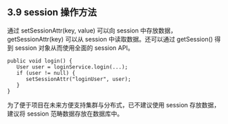 ## 3.9 session 操作方法

通过 setSessionAttr(key, value) 可以向 session 中存放数据，getSessionAttr(key) 可以从 session 中读取数据。还可以通过 getSession() 得到 session 对象从而使用全面的 session API。

```
public void login() {
   User user = loginService.login(...);
   if (user != null) {
      setSessionAttr("loginUser", user);
   }
}
```

为了便于项目在未来方便支持集群与分布式，已不建议使用 session 存放数据，建议将 session 范畴数据存放在数据库中。
